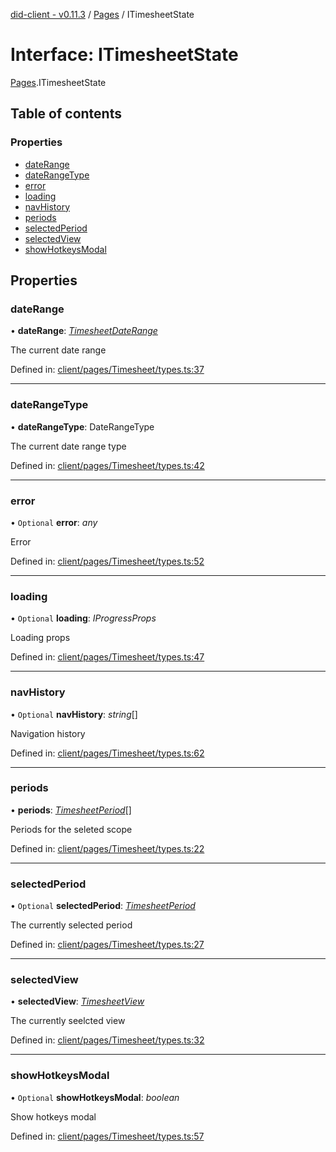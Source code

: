 [did-client - v0.11.3](../README.md) / [Pages](../modules/pages.md) / ITimesheetState

# Interface: ITimesheetState

[Pages](../modules/pages.md).ITimesheetState

## Table of contents

### Properties

- [dateRange](pages.itimesheetstate.md#daterange)
- [dateRangeType](pages.itimesheetstate.md#daterangetype)
- [error](pages.itimesheetstate.md#error)
- [loading](pages.itimesheetstate.md#loading)
- [navHistory](pages.itimesheetstate.md#navhistory)
- [periods](pages.itimesheetstate.md#periods)
- [selectedPeriod](pages.itimesheetstate.md#selectedperiod)
- [selectedView](pages.itimesheetstate.md#selectedview)
- [showHotkeysModal](pages.itimesheetstate.md#showhotkeysmodal)

## Properties

### dateRange

• **dateRange**: [*TimesheetDateRange*](../classes/pages.timesheetdaterange.md)

The current date range

Defined in: [client/pages/Timesheet/types.ts:37](https://github.com/Puzzlepart/did/blob/dev/client/pages/Timesheet/types.ts#L37)

___

### dateRangeType

• **dateRangeType**: DateRangeType

The current date range type

Defined in: [client/pages/Timesheet/types.ts:42](https://github.com/Puzzlepart/did/blob/dev/client/pages/Timesheet/types.ts#L42)

___

### error

• `Optional` **error**: *any*

Error

Defined in: [client/pages/Timesheet/types.ts:52](https://github.com/Puzzlepart/did/blob/dev/client/pages/Timesheet/types.ts#L52)

___

### loading

• `Optional` **loading**: *IProgressProps*

Loading props

Defined in: [client/pages/Timesheet/types.ts:47](https://github.com/Puzzlepart/did/blob/dev/client/pages/Timesheet/types.ts#L47)

___

### navHistory

• `Optional` **navHistory**: *string*[]

Navigation history

Defined in: [client/pages/Timesheet/types.ts:62](https://github.com/Puzzlepart/did/blob/dev/client/pages/Timesheet/types.ts#L62)

___

### periods

• **periods**: [*TimesheetPeriod*](../classes/pages.timesheetperiod.md)[]

Periods for the seleted scope

Defined in: [client/pages/Timesheet/types.ts:22](https://github.com/Puzzlepart/did/blob/dev/client/pages/Timesheet/types.ts#L22)

___

### selectedPeriod

• `Optional` **selectedPeriod**: [*TimesheetPeriod*](../classes/pages.timesheetperiod.md)

The currently selected period

Defined in: [client/pages/Timesheet/types.ts:27](https://github.com/Puzzlepart/did/blob/dev/client/pages/Timesheet/types.ts#L27)

___

### selectedView

• **selectedView**: [*TimesheetView*](../enums/pages.timesheetview.md)

The currently seelcted view

Defined in: [client/pages/Timesheet/types.ts:32](https://github.com/Puzzlepart/did/blob/dev/client/pages/Timesheet/types.ts#L32)

___

### showHotkeysModal

• `Optional` **showHotkeysModal**: *boolean*

Show hotkeys modal

Defined in: [client/pages/Timesheet/types.ts:57](https://github.com/Puzzlepart/did/blob/dev/client/pages/Timesheet/types.ts#L57)
